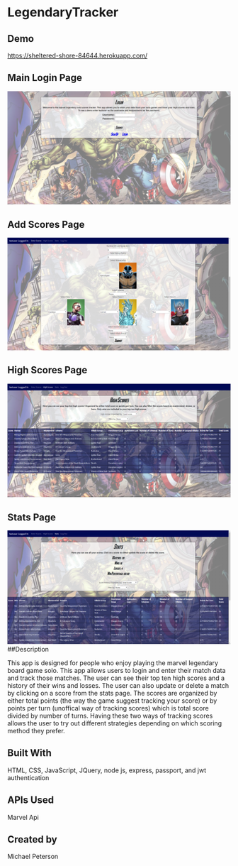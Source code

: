# LegendaryTracker

## Demo

https://sheltered-shore-84644.herokuapp.com/

## Main Login Page

![Login Page](screenshots/mainPage.PNG)

## Add Scores Page

![add scores page](screenshots/addScore.PNG)

## High Scores Page

![High Scores Page](screenshots/highScores.PNG)

## Stats Page

![Stats page](screenshots/statPage.PNG)
##Description

This app is designed for people who enjoy playing the marvel legendary board game solo. This app allows users to login and enter their match data and track those matches. The user can see their top ten high scores and a history of their wins and losses. The user can also update or delete a match by clicking on a score from the stats page. The scores are organized by either total points (the way the game suggest tracking your score) or by points per turn (unoffical way of tracking scores) which is total score divided by number of turns. Having these two ways of tracking scores allows the user to try out different strategies depending on which scoring method they prefer.

## Built With

HTML, CSS, JavaScript, JQuery, node js, express, passport, and jwt authentication

## APIs Used

Marvel Api

## Created by 

Michael Peterson
